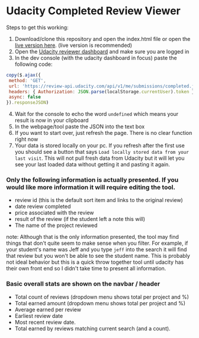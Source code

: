 # Udacity Completed Review Viewer

Steps to get this working:

 1. Download/clone this repository and open the index.html file or open the [live version here](https://simplydallas.github.io/udacityreviewparser/).  (live version is recommended)
 2. Open the [Udacity reviewer dashboard](https://review.udacity.com/#!/submissions/dashboard) and make sure you are logged in
 3. In the dev console (with the udacity dashboard in focus) paste the following code:

 ```javascript
 copy($.ajax({
  method: 'GET',
  url: 'https://review-api.udacity.com/api/v1/me/submissions/completed.json',
  headers: { Authorization: JSON.parse(localStorage.currentUser).token },
  async: false
}).responseJSON)
 ```
 
 4. Wait for the console to echo the word `undefined` which means your result is now in your clipboard
 5. In the webpage/tool paste the JSON into the text box
 6. If you want to start over, just refresh the page.  There is no clear function right now
 7. Your data is stored locally on your pc.  If you refresh after the first use you should see a button that says `Load locally stored data from your last visit`.  This will not pull fresh data from Udacity but it will let you see your last loaded data without getting it and pasting it again.

 ### Only the following information is actually presented.  If you would like more information it will require editing the tool.

 * review id (this is the default sort item and links to the original review)
 * date review completed
 * price associated with the review
 * result of the review (if the student left a note this will)
 * The name of the project reviewed

 note: Although that is the only information presented, the tool may find things that don't quite seem to make sense when you filter.  For example, if your student's name was Jeff and you type `jeff` into the search it will find that review but you won't be able to see the student name.  This is probably not ideal behavior but this is a quick throw together tool until udacity has their own front end so I didn't take time to present all information.

 ### Basic overall stats are shown on the navbar / header

 * Total count of reviews (dropdown menu shows total per project and %)
 * Total earned amount (dropdown menu shows total per project and %)
 * Average earned per review
 * Earliest review date
 * Most recent review date.
 * Total earned by reviews matching current search (and a count).